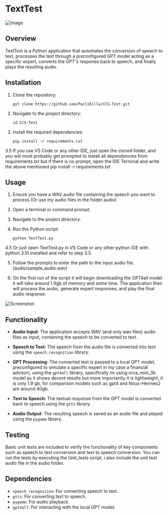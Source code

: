 # TextTest

![image]([https://drive.google.com/uc?export=view&id=1HVA6f2nhLO_TNwPk4YQWXPSQrlzYVwzj)


## Overview

TextTest is a Python application that automates the conversion of speech to text, processes the text through a preconfigured GPT model acting as a specific expert, converts the GPT's response back to speech, and finally plays the resulting audio.

## Installation

1. Clone the repository:

    ```
    git clone https://github.com/PacliKilla/CCS-Test.git
    ```

2. Navigate to the project directory:

    ```
    cd CCS-Test
    ```

3. Install the required dependencies:

    ```
    pip install -r requirements.txt
    ```
3.5 If you use VS Code or any other IDE, just open the cloned folder, and you will most probably get prompted to install all dependencies from requirements.txt but if there is no prompt, open the IDE Terminal and write the above mentioned pip install -r requirements.txt


## Usage

1. Ensure you have a WAV audio file containing the speech you want to process.(Or use my audio files in the folder audio)

2. Open a terminal or command prompt.

3. Navigate to the project directory.

4. Run the Python script:

    ```
    python TextTest.py
    ```

4.5 Or just open TextTest.py in VS Code or any other python IDE with python 3.10 installed and refer to step 3.5.

5. Follow the prompts to enter the path to the input audio file. (audio/sample_audio.wav)

6. On the first run of the script it will begin downloading the GPT4all model it will take around 1.9gb of memory and some time. The application then will process the audio, generate expert responses, and play the final audio response.

![Screenshot](https://drive.google.com/uc?export=view&id=1j-HJPaZHxwnE2FYbSs3i-2t_yg9aI42r)

## Functionality

- **Audio Input**: The application accepts WAV (and only wav files) audio files as input, containing the speech to be converted to text.

- **Speech to Text**: The speech from the audio file is converted into text using the `speech_recognition` library.

- **GPT Processing**: The converted text is passed to a local GPT model, preconfigured to simulate a specific expert in my case a financial advisor), using the `gpt4all` library, specifically im using orca_mini_3b model as it shows decent results but more importantly it is lightweight, it is only 1.9 gb, for comparison models such as gpt4 and Nous-Hermes2 are around 40gb.

- **Text to Speech**: The textual response from the GPT model is converted back to speech using the `gtts` library.

- **Audio Output**: The resulting speech is saved as an audio file and played using the `pygame` library.

## Testing

Basic unit tests are included to verify the functionality of key components such as speech to text conversion and text to speech conversion. You can run the tests by executing the Unit_tests script, i also include the unit test audio file in the audio folder.

## Dependencies

- `speech_recognition`: For converting speech to text.
- `gtts`: For converting text to speech.
- `pygame`: For audio playback.
- `gpt4all`: For interacting with the local GPT model.


